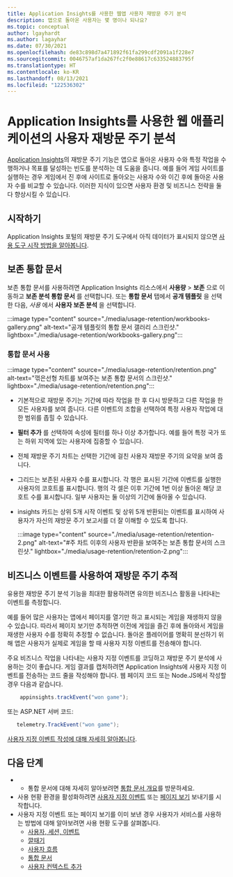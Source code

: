 ```yaml
---
title: Application Insights를 사용한 웹앱 사용자 재방문 주기 분석
description: 앱으로 돌아온 사용자는 몇 명이나 되나요?
ms.topic: conceptual
author: lgayhardt
ms.author: lagayhar
ms.date: 07/30/2021
ms.openlocfilehash: de83c898d7a471892f61fa299cdf2091a1f228e7
ms.sourcegitcommit: 0046757af1da267fc2f0e88617c633524883795f
ms.translationtype: HT
ms.contentlocale: ko-KR
ms.lasthandoff: 08/13/2021
ms.locfileid: "122536302"
---
```

# <a name="user-retention-analysis-for-web-applications-with-application-insights"></a>Application Insights를 사용한 웹 애플리케이션의 사용자 재방문 주기 분석

[Application Insights](./app-insights-overview.md)의 재방문 주기 기능은 앱으로 돌아온 사용자 수와 특정 작업을 수행하거나 목표를 달성하는 빈도를 분석하는 데 도움을 줍니다. 예를 들어 게임 사이트를 실행하는 경우 게임에서 진 후에 사이트로 돌아오는 사용자 수와 이긴 후에 돌아온 사용자 수를 비교할 수 있습니다. 이러한 지식이 있으면 사용자 환경 및 비즈니스 전략을 둘 다 향상시킬 수 있습니다.

## <a name="get-started"></a>시작하기

Application Insights 포털의 재방문 주기 도구에서 아직 데이터가 표시되지 않으면 [사용 도구 시작 방법을 알아봅니다](usage-overview.md).

## <a name="the-retention-workbook"></a>보존 통합 문서

보존 통합 문서를 사용하려면 Application Insights 리소스에서 **사용량** > **보존** 으로 이동하고 **보존 분석 통합 문서** 를 선택합니다. 또는 **통합 문서** 탭에서 **공개 템플릿** 을 선택한 다음, *사용* 에서 **사용자 보존 분석** 을 선택합니다.

:::image type="content" source="./media/usage-retention/workbooks-gallery.png" alt-text="공개 템플릿의 통합 문서 갤러리 스크린샷." lightbox="./media/usage-retention/workbooks-gallery.png":::



### <a name="using-the-workbook"></a>통합 문서 사용

:::image type="content" source="./media/usage-retention/retention.png" alt-text="꺾은선형 차트를 보여주는 보존 통합 문서의 스크린샷." lightbox="./media/usage-retention/retention.png":::

- 기본적으로 재방문 주기는 기간에 따라 작업을 한 후 다시 방문하고 다른 작업을 한 모든 사용자를 보여 줍니다. 다른 이벤트의 조합을 선택하여 특정 사용자 작업에 대한 범위를 좁힐 수 있습니다.
- **필터 추가** 를 선택하여 속성에 필터를 하나 이상 추가합니다. 예를 들어 특정 국가 또는 하위 지역에 있는 사용자에 집중할 수 있습니다. 
- 전체 재방문 주기 차트는 선택한 기간에 걸친 사용자 재방문 주기의 요약을 보여 줍니다. 
- 그리드는 보존된 사용자 수를 표시합니다. 각 행은 표시된 기간에 이벤트를 실행한 사용자의 코호트를 표시합니다. 행의 각 셀은 이후 기간에 1번 이상 돌아온 해당 코호트 수를 표시합니다. 일부 사용자는 둘 이상의 기간에 돌아올 수 있습니다. 
- insights 카드는 상위 5개 시작 이벤트 및 상위 5개 반환되는 이벤트를 표시하여 사용자가 자신의 재방문 주기 보고서를 더 잘 이해할 수 있도록 합니다. 

    :::image type="content" source="./media/usage-retention/retention-2.png" alt-text="#주 차트 이후의 사용자 반환을 보여주는 보존 통합 문서의 스크린샷." lightbox="./media/usage-retention/retention-2.png":::

## <a name="use-business-events-to-track-retention"></a>비즈니스 이벤트를 사용하여 재방문 주기 추적

유용한 재방문 주기 분석 기능을 최대한 활용하려면 유의한 비즈니스 활동을 나타내는 이벤트를 측정합니다. 

예를 들어 많은 사용자는 앱에서 페이지를 열기만 하고 표시되는 게임을 재생하지 않을 수 있습니다. 따라서 페이지 보기만 추적하면 이전에 게임을 즐긴 후에 돌아와서 게임을 재생한 사용자 수를 정확히 추정할 수 없습니다. 돌아온 플레이어를 명확히 분선하기 위해 앱은 사용자가 실제로 게임을 할 때 사용자 지정 이벤트를 전송해야 합니다.  

주요 비즈니스 작업을 나타내는 사용자 지정 이벤트를 코딩하고 재방문 주기 분석에 사용하는 것이 좋습니다. 게임 결과를 캡처하려면 Application Insights에 사용자 지정 이벤트를 전송하는 코드 줄을 작성해야 합니다. 웹 페이지 코드 또는 Node.JS에서 작성할 경우 다음과 같습니다.

```JavaScript
    appinsights.trackEvent("won game");
```

또는 ASP.NET 서버 코드:

```csharp
   telemetry.TrackEvent("won game");
```

[사용자 지정 이벤트 작성에 대해 자세히 알아봅니다](./api-custom-events-metrics.md#trackevent).


## <a name="next-steps"></a>다음 단계
- - 통합 문서에 대해 자세히 알아보려면 [통합 문서 개요](../visualize/workbooks-overview.md)를 방문하세요.
- 사용 현황 환경을 활성화하려면 [사용자 지정 이벤트](./api-custom-events-metrics.md#trackevent) 또는 [페이지 보기](./api-custom-events-metrics.md#page-views) 보내기를 시작합니다.
- 사용자 지정 이벤트 또는 페이지 보기를 이미 보낸 경우 사용자가 서비스를 사용하는 방법에 대해 알아보려면 사용 현황 도구를 살펴봅니다.
    - [사용자, 세션, 이벤트](usage-segmentation.md)
    - [깔때기](usage-funnels.md)
    - [사용자 흐름](usage-flows.md)
    - [통합 문서](../visualize/workbooks-overview.md)
    - [사용자 컨텍스트 추가](./usage-overview.md)